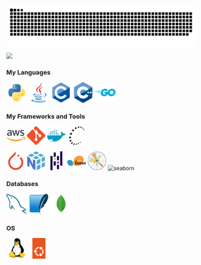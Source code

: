 
<!--
## Hi there 👋

**JC01111/JC01111** is a ✨ _special_ ✨ repository because its `README.md` (this file) appears on your GitHub profile.

Here are some ideas to get you started:

- 🔭 I’m currently working on ...
- 🌱 I’m currently learning ...
- 👯 I’m looking to collaborate on ...
- 🤔 I’m looking for help with ...
- 💬 Ask me about ...
- 📫 How to reach me: ...
- 😄 Pronouns: ...
- ⚡ Fun fact: ...
-->

<picture>
  <source media="(prefers-color-scheme: dark)" srcset="https://github.com/JC01111/JC01111/blob/7f5ce04cdb6a070bfba597d8bee40b9c93c6f410/github-contribution-grid-snake-dark.svg" />
  <source media="(prefers-color-scheme: light)" srcset="https://github.com/JC01111/JC01111/blob/7f5ce04cdb6a070bfba597d8bee40b9c93c6f410/github-contribution-grid-snake.svg" />
  <img alt="github-snake" src="https://github.com/JC01111/JC01111/blob/7f5ce04cdb6a070bfba597d8bee40b9c93c6f410/github-contribution-grid-snake.svg" />
</picture>

![](https://komarev.com/ghpvc/?username=JC01111)

### My Languages

<img src="https://raw.githubusercontent.com/devicons/devicon/master/icons/python/python-original.svg" alt="python" width="55" height="55"/> <img src="https://raw.githubusercontent.com/devicons/devicon/master/icons/java/java-original.svg" alt="java" width="55" height="55"/> <img src="https://raw.githubusercontent.com/devicons/devicon/master/icons/c/c-original.svg" alt="c" width="55" height="55"/> <img src="https://raw.githubusercontent.com/devicons/devicon/master/icons/cplusplus/cplusplus-original.svg" alt="cpp" width="55" height="55"/> <img src="https://raw.githubusercontent.com/devicons/devicon/master/icons/go/go-original-wordmark.svg" alt="go" width="55" height="55"/>

<!--
|.py|.java|.c|.cpp|.go|
|----|----|----|----|----|
|<img src="https://raw.githubusercontent.com/devicons/devicon/master/icons/python/python-original-wordmark.svg" alt="python" width="55" height="55"/>|<img src="https://raw.githubusercontent.com/devicons/devicon/master/icons/java/java-original-wordmark.svg" alt="python" width="55" height="55"/>|<img src="https://raw.githubusercontent.com/devicons/devicon/master/icons/c/c-original.svg" alt="python" width="55" height="55"/>|<img src="https://raw.githubusercontent.com/devicons/devicon/master/icons/cplusplus/cplusplus-original.svg" alt="python" width="55" height="55"/>|<img src="https://raw.githubusercontent.com/devicons/devicon/master/icons/go/go-original-wordmark.svg" alt="riscv" width="55" height="55"/>|
-->

### My Frameworks and Tools
<!--
|AWS|Git|Docker|ssh|
|----------|----------|----------|----------|
|<img src="https://github.com/devicons/devicon/blob/master/icons/amazonwebservices/amazonwebservices-original-wordmark.svg" title="aws"  alt="aws" width="55" height="55"/>|<img src="https://github.com/devicons/devicon/blob/master/icons/git/git-original.svg" title="Git"  alt="Git" width="55" height="55"/>|<img src="https://github.com/devicons/devicon/blob/master/icons/docker/docker-plain.svg" title="Docker"  alt="docker" width="55" height="55"/>|<img src="https://github.com/devicons/devicon/blob/master/icons/ssh/ssh-original.svg" title="ssh"  alt="ssh" width="55" height="55"/>|

| Pytorch | NumPy | Pandas | Sklearn | Matplotlib | Seaborn |
|----------|----------|----------|----------|----------|----------|
|<img src="https://github.com/devicons/devicon/blob/master/icons/pytorch/pytorch-original.svg" title="Pytorch"  alt="Pytorch" width="55" height="55"/>|<img src="https://github.com/devicons/devicon/blob/master/icons/numpy/numpy-original.svg" title="NumPy" alt="Numpy" width="55" height="55"/>|<img src="https://github.com/devicons/devicon/blob/master/icons/pandas/pandas-original.svg" title="Pandas" alt="Pandas" width="55" height="55"/>|<img src="https://github.com/devicons/devicon/blob/master/icons/scikitlearn/scikitlearn-original.svg" title="sklearn" alt="sklearn" width="55" height="55"/>|<img src="https://github.com/devicons/devicon/blob/master/icons/matplotlib/matplotlib-original.svg" title="mpl" alt="mpl" width="55" height="55"/>|<img src="https://seaborn.pydata.org/_static/logo-wide-lightbg.svg" alt="seaborn" width="55" height="55"/>|
-->

<img src="https://github.com/devicons/devicon/blob/master/icons/amazonwebservices/amazonwebservices-original-wordmark.svg" title="aws"  alt="aws" width="50" height="50"/> <img src="https://github.com/devicons/devicon/blob/master/icons/git/git-original.svg" title="Git"  alt="Git" width="50" height="50"/> <img src="https://github.com/devicons/devicon/blob/master/icons/docker/docker-plain.svg" title="Docker"  alt="docker" width="50" height="50"/> <img src="https://github.com/devicons/devicon/blob/master/icons/ssh/ssh-original.svg" title="ssh"  alt="ssh" width="50" height="50"/>

<img src="https://github.com/devicons/devicon/blob/master/icons/pytorch/pytorch-original.svg" title="Pytorch"  alt="Pytorch" width="50" height="50"/> <img src="https://github.com/devicons/devicon/blob/master/icons/numpy/numpy-original.svg" title="NumPy" alt="Numpy" width="50" height="50"/> <img src="https://github.com/devicons/devicon/blob/master/icons/pandas/pandas-original.svg" title="Pandas" alt="Pandas" width="50" height="50"/> <img src="https://github.com/devicons/devicon/blob/master/icons/scikitlearn/scikitlearn-original.svg" title="sklearn" alt="sklearn" width="50" height="50"/> <img src="https://github.com/devicons/devicon/blob/master/icons/matplotlib/matplotlib-original.svg" title="mpl" alt="mpl" width="50" height="50"/> <img src="https://seaborn.pydata.org/_static/logo-wide-lightbg.svg" alt="seaborn" width="55" height="55"/>

### Databases
<!--
|MySQL|SQLite|MongoDB|
|----|----|----|
|<img src="https://github.com/devicons/devicon/blob/master/icons/mysql/mysql-original.svg" title="mysql"  alt="mysql" width="55" height="55"/>|<img src="https://github.com/devicons/devicon/blob/master/icons/sqlite/sqlite-original.svg" title="sqlite"  alt="sqlite" width="55" height="55"/>|<img src="https://github.com/devicons/devicon/blob/master/icons/mongodb/mongodb-original.svg" title="mongodb"  alt="mongodb" width="55" height="55"/>|
-->

<img src="https://github.com/devicons/devicon/blob/master/icons/mysql/mysql-original.svg" title="mysql"  alt="mysql" width="55" height="55"/> <img src="https://github.com/devicons/devicon/blob/master/icons/sqlite/sqlite-original.svg" title="sqlite"  alt="sqlite" width="55" height="55"/> <img src="https://github.com/devicons/devicon/blob/master/icons/mongodb/mongodb-original.svg" title="mongodb"  alt="mongodb" width="55" height="55"/>

### OS
<img src="https://github.com/devicons/devicon/blob/master/icons/linux/linux-original.svg" title="Linux"  alt="Linux" width="55" height="55"/> <img src="https://github.com/devicons/devicon/blob/master/icons/ubuntu/ubuntu-original.svg" title="Linux"  alt="Linux" width="55" height="55"/>

<!-- 
Github Stat
<img src="https://github-readme-stats.vercel.app/api?username=jc01111&show_icons=true&hide=issues,contribs"/>
-->
